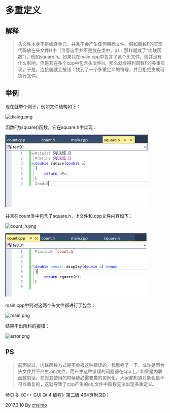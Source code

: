 # 多重定义

## 解释

> 头文件本身不是编译单元，并且不会产生任何目标文件。假如函数F的实现代码放在头文件H中（注意这里并不是放在类中，ps：那样就成了“内联函数”），例如square.h。如果只在main.cpp中包含了这个头文件，则并没有什么影响，但是若在多个cpp中包含头文件H，那么就会得到函数F的多重实现。于是，连接器就会报错：找到了一个多重定义的符号，并且拒绝生成可执行文件。

## 举例

现在就举个例子，例如文件结构如下：

![dialog.png](https://github.com/54Simo/Qt-simple/blob/master/C%2B%2B%E5%A4%9A%E9%87%8D%E5%AE%9A%E4%B9%89/dialog.png)

函数F为square()函数，它在square.h中实现：

![square.png](square.png)

并且在count类中包含了square.h，.h文件和.cpp文件内容如下：

![count_h.png](https://github.com/54Simo/Qt-simple/blob/master/C%2B%2B%E5%A4%9A%E9%87%8D%E5%AE%9A%E4%B9%89/count_h.png)

![count_cpp.png](count_cpp.png)

main.cpp中则对这两个头文件都进行了包含：

![main.png](https://github.com/54Simo/Qt-simple/blob/master/C%2B%2B%E5%A4%9A%E9%87%8D%E5%AE%9A%E4%B9%89/main.png)

结果不出所料的报错：

![error.png](https://github.com/54Simo/Qt-simple/blob/master/C%2B%2B%E5%A4%9A%E9%87%8D%E5%AE%9A%E4%B9%89/error.png)

## PS

> 前面说过，内联函数方式是不会报这种错误的，我思考了一下，或许是因为头文件并不产生.obj文件，而产生这种错误的问题都在cpp上，如果是内联函数的话，在对其使用的时候势必需要类的实例化，大家都知道对象名是不可以重复的，这就导致了cpp产生的obj文件中函数无法出现多重定义。

参见书《C++ GUI Qt 4 编程》第二版 464页附录D！



2017.3.10 By [cnsimo](http://github.com/54simo/Qt-simple)